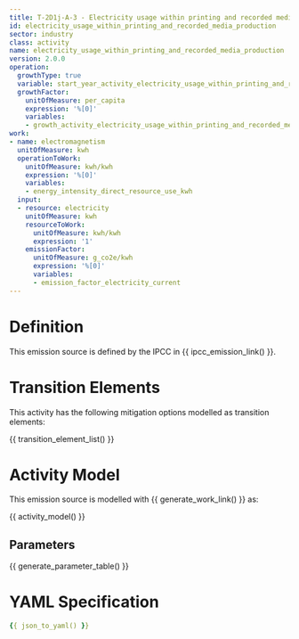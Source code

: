 ```yaml
---
title: T-2D1j-A-3 - Electricity usage within printing and recorded media production
id: electricity_usage_within_printing_and_recorded_media_production
sector: industry
class: activity
name: electricity_usage_within_printing_and_recorded_media_production
version: 2.0.0
operation:
  growthType: true
  variable: start_year_activity_electricity_usage_within_printing_and_recorded_media_production
  growthFactor:
    unitOfMeasure: per_capita
    expression: '%[0]'
    variables:
    - growth_activity_electricity_usage_within_printing_and_recorded_media_production
work:
- name: electromagnetism
  unitOfMeasure: kwh
  operationToWork:
    unitOfMeasure: kwh/kwh
    expression: '%[0]'
    variables:
    - energy_intensity_direct_resource_use_kwh
  input:
  - resource: electricity
    unitOfMeasure: kwh
    resourceToWork:
      unitOfMeasure: kwh/kwh
      expression: '1'
    emissionFactor:
      unitOfMeasure: g_co2e/kwh
      expression: '%[0]'
      variables:
      - emission_factor_electricity_current
---
```



# Definition
This emission source is defined by the IPCC in {{ ipcc_emission_link() }}.

# Transition Elements

This activity has the following mitigation options modelled as transition elements:

{{ transition_element_list() }}

# Activity Model
This emission source is modelled with {{ generate_work_link() }} as:

{{ activity_model() }}

## Parameters

{{ generate_parameter_table() }}

# YAML Specification

```yaml
{{ json_to_yaml() }}
```

